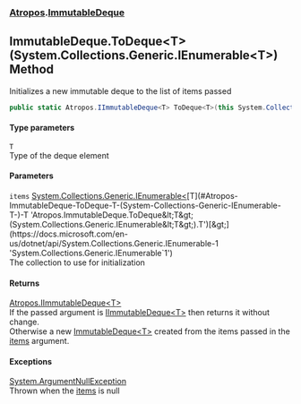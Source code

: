 ### [Atropos](./Atropos.md 'Atropos').[ImmutableDeque](./ImmutableDeque.md 'Atropos.ImmutableDeque')
## ImmutableDeque.ToDeque&lt;T&gt;(System.Collections.Generic.IEnumerable&lt;T&gt;) Method
Initializes a new immutable deque to the list of items passed  
```csharp
public static Atropos.IImmutableDeque<T> ToDeque<T>(this System.Collections.Generic.IEnumerable<T> items);
```
#### Type parameters
<a name='Atropos-ImmutableDeque-ToDeque-T-(System-Collections-Generic-IEnumerable-T-)-T'></a>
`T`  
Type of the deque element  
  
#### Parameters
<a name='Atropos-ImmutableDeque-ToDeque-T-(System-Collections-Generic-IEnumerable-T-)-items'></a>
`items` [System.Collections.Generic.IEnumerable&lt;](https://docs.microsoft.com/en-us/dotnet/api/System.Collections.Generic.IEnumerable-1 'System.Collections.Generic.IEnumerable`1')[T](#Atropos-ImmutableDeque-ToDeque-T-(System-Collections-Generic-IEnumerable-T-)-T 'Atropos.ImmutableDeque.ToDeque&lt;T&gt;(System.Collections.Generic.IEnumerable&lt;T&gt;).T')[&gt;](https://docs.microsoft.com/en-us/dotnet/api/System.Collections.Generic.IEnumerable-1 'System.Collections.Generic.IEnumerable`1')  
The collection to use for initialization  
  
#### Returns
[Atropos.IImmutableDeque&lt;](./IImmutableDeque-T-.md 'Atropos.IImmutableDeque&lt;T&gt;')[T](#Atropos-ImmutableDeque-ToDeque-T-(System-Collections-Generic-IEnumerable-T-)-T 'Atropos.ImmutableDeque.ToDeque&lt;T&gt;(System.Collections.Generic.IEnumerable&lt;T&gt;).T')[&gt;](./IImmutableDeque-T-.md 'Atropos.IImmutableDeque&lt;T&gt;')  
If the passed argument is [IImmutableDeque&lt;T&gt;](./IImmutableDeque-T-.md 'Atropos.IImmutableDeque&lt;T&gt;') then returns it without change.  
            Otherwise a new [ImmutableDeque&lt;T&gt;](./ImmutableDeque-T-.md 'Atropos.ImmutableDeque&lt;T&gt;')  created from the items passed in the [items](#Atropos-ImmutableDeque-ToDeque-T-(System-Collections-Generic-IEnumerable-T-)-items 'Atropos.ImmutableDeque.ToDeque&lt;T&gt;(System.Collections.Generic.IEnumerable&lt;T&gt;).items') argument.  
#### Exceptions
[System.ArgumentNullException](https://docs.microsoft.com/en-us/dotnet/api/System.ArgumentNullException 'System.ArgumentNullException')  
Thrown when the [items](#Atropos-ImmutableDeque-ToDeque-T-(System-Collections-Generic-IEnumerable-T-)-items 'Atropos.ImmutableDeque.ToDeque&lt;T&gt;(System.Collections.Generic.IEnumerable&lt;T&gt;).items') is null  
